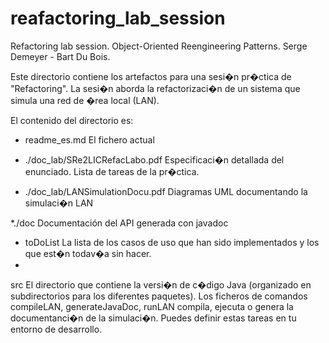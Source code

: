 reafactoring_lab_session
========================

Refactoring lab session. Object-Oriented Reengineering Patterns. Serge Demeyer - Bart Du Bois.

Este directorio contiene los artefactos para una sesi�n pr�ctica de "Refactoring".
La sesi�n aborda la refactorizaci�n de un sistema que simula una red de �rea local (LAN).

El contenido del directorio es:

* readme_es.md
  El fichero actual
  
* ./doc_lab/SRe2LICRefacLabo.pdf
  Especificaci�n detallada del enunciado. Lista de tareas  de la pr�ctica.
  
* ./doc_lab/LANSimulationDocu.pdf
  Diagramas  UML documentando la simulaci�n LAN

*./doc
  Documentación del API  generada con javadoc 
  
* toDoList
  La lista de los casos de uso que han sido implementados y los que est�n todav�a sin hacer.
* 
src
  El directorio que contiene la versi�n de c�digo Java (organizado en subdirectorios para los diferentes paquetes).
  Los ficheros de comandos compileLAN, generateJavaDoc, runLAN compila, ejecuta o genera la documentanci�n de la simulaci�n.
  Puedes definir estas tareas en tu entorno de desarrollo. 
